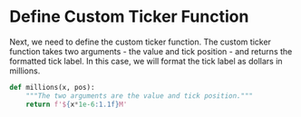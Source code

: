 # Define Custom Ticker Function

Next, we need to define the custom ticker function. The custom ticker function takes two arguments - the value and tick position - and returns the formatted tick label. In this case, we will format the tick label as dollars in millions.

```python
def millions(x, pos):
    """The two arguments are the value and tick position."""
    return f'${x*1e-6:1.1f}M'
```
